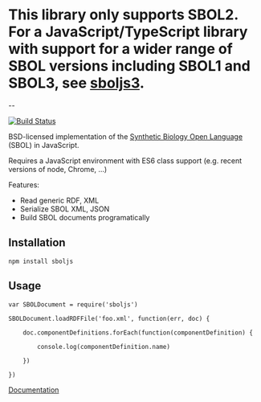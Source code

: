 # **This library only supports SBOL2. For a JavaScript/TypeScript library with support for a wider range of SBOL versions including SBOL1 and SBOL3, see [sboljs3](https://github.com/synbiodex/sboljs3).**

--

[![Build Status](https://travis-ci.org/SynBioDex/sboljs.svg?branch=master)](https://travis-ci.org/SynBioDex/sboljs)


BSD-licensed implementation of the [Synthetic Biology Open Language](http://sbolstandard.org) (SBOL) in JavaScript.

Requires a JavaScript environment with ES6 class support (e.g. recent versions of node, Chrome, ...)

Features:

* Read generic RDF, XML
* Serialize SBOL XML, JSON
* Build SBOL documents programatically

Installation
------------

    npm install sboljs

Usage
-----

    var SBOLDocument = require('sboljs')

    SBOLDocument.loadRDFFile('foo.xml', function(err, doc) {

        doc.componentDefinitions.forEach(function(componentDefinition) {

            console.log(componentDefinition.name)

        })

    })


[Documentation](http://synbiodex.github.io/sboljs)








